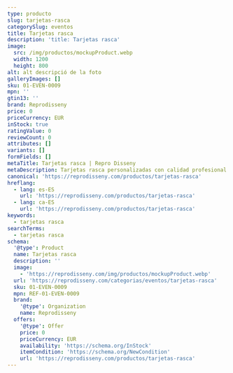 ```yaml
---
type: producto
slug: tarjetas-rasca
categorySlug: eventos
title: Tarjetas rasca
description: 'title: Tarjetas rasca'
image:
  src: /img/productos/mockupProduct.webp
  width: 1200
  height: 800
alt: alt descripció de la foto
galleryImages: []
sku: 01-EVEN-0009
mpn: ''
gtin13: ''
brand: Reprodisseny
price: 0
priceCurrency: EUR
inStock: true
ratingValue: 0
reviewCount: 0
attributes: []
variants: []
formFields: []
metaTitle: Tarjetas rasca | Repro Disseny
metaDescription: Tarjetas rasca personalizadas con calidad profesional en Cataluña.
canonical: 'https://reprodisseny.com/productos/tarjetas-rasca'
hreflang:
  - lang: es-ES
    url: 'https://reprodisseny.com/productos/tarjetas-rasca'
  - lang: ca-ES
    url: 'https://reprodisseny.com/productos/tarjetas-rasca'
keywords:
  - tarjetas rasca
searchTerms:
  - tarjetas rasca
schema:
  '@type': Product
  name: Tarjetas rasca
  description: ''
  image:
    - 'https://reprodisseny.com/img/productos/mockupProduct.webp'
  url: 'https://reprodisseny.com/categorias/eventos/tarjetas-rasca'
  sku: 01-EVEN-0009
  mpn: REF-01-EVEN-0009
  brand:
    '@type': Organization
    name: Reprodisseny
  offers:
    '@type': Offer
    price: 0
    priceCurrency: EUR
    availability: 'https://schema.org/InStock'
    itemCondition: 'https://schema.org/NewCondition'
    url: 'https://reprodisseny.com/productos/tarjetas-rasca'
---
```


